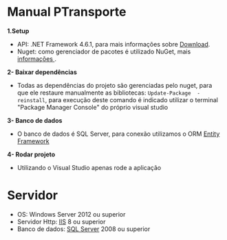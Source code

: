 # Manual PTransporte

**1.Setup** 

* API: .NET Framework 4.6.1, para mais informações sobre [Download](https://www.microsoft.com/pt-br/download/details.aspx?id=49982).
* Nuget: como gerenciador de pacotes é utilizado NuGet, mais [informações ](https://www.nuget.org/).

**2- Baixar dependências**

* Todas as dependências do projeto são gerenciadas pelo nuget, para que ele restaure manualmente as bibliotecas: 
 `Update-Package  -reinstall`, para execução deste comando é indicado utilizar o terminal "Package Manager Console" do próprio visual studio

**3- Banco de dados**

* O banco de dados é SQL Server, para conexão utilizamos o ORM [Entity Framework](https://docs.microsoft.com/pt-br/ef/) 

**4- Rodar projeto**

* Utilizando o Visual Studio apenas rode a aplicação 

# Servidor
* OS: Windows Server 2012 ou superior
* Servidor Http: [IIS](https://www.iis.net/) 8 ou superior
* Banco de dados: [SQL Server](https://docs.microsoft.com/pt-br/sql/) 2008 ou superior